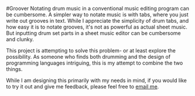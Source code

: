 #Groover
Notating drum music in a conventional music editing program can be cumbersome.
A simpler way to notate music is with tabs, where you just write out grooves in text.
While I appreciate the simplicity of drum tabs, and how easy it is to notate grooves,
it's not as powerful as actual sheet music. But inputting drum set parts in a sheet
music editor can be cumbersome and clunky.

This project is attempting to solve this problem- or at least explore the possibility.
As someone who finds both drumming and the design of programming languages intriguing,
this is my attempt to combine the two things.

While I am designing this primarily with my needs in mind, if you would like to try
it out and give me feedback, please feel free to <a href="mailto:ama542blake@gmail.com">email me</a>.